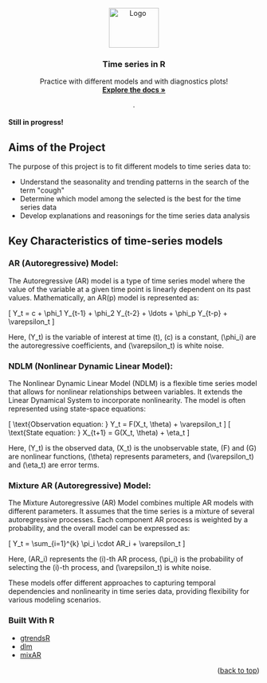 <div id="top"></div>




<!-- PROJECT LOGO -->
<br />
<div align="center">
  <a href="https://github.com/Gero1999/code/new/main/R/BayesianPoisson-DrVisits">
    <img src="icon.png" alt="Logo" width="100" height="80">
  </a>

  <h3 align="center">Time series in R</h3>

  <p align="center">
     Practice with different models and with diagnostics plots!
    <br />
    <a href=""><strong>Explore the docs »</strong></a>
    <br />
    <br />
    ·
  </p>
</div>



<!-- ABOUT THE PROJECT -->
**Still in progress!**

## Aims of the Project


The purpose of this project is to fit different models to time series data to:

* Understand the seasonality and trending patterns in the search of the term "cough"
* Determine which model among the selected is the best for the time series data
* Develop explanations and reasonings for the time series data analysis


## Key Characteristics of time-series models
### AR (Autoregressive) Model:

The Autoregressive (AR) model is a type of time series model where the value of the variable at a given time point is linearly dependent on its past values. Mathematically, an AR(p) model is represented as:

\[ Y_t = c + \phi_1 Y_{t-1} + \phi_2 Y_{t-2} + \ldots + \phi_p Y_{t-p} + \varepsilon_t \]

Here, \(Y_t\) is the variable of interest at time \(t\), \(c\) is a constant, \(\phi_i\) are the autoregressive coefficients, and \(\varepsilon_t\) is white noise.

### NDLM (Nonlinear Dynamic Linear Model):

The Nonlinear Dynamic Linear Model (NDLM) is a flexible time series model that allows for nonlinear relationships between variables. It extends the Linear Dynamical System to incorporate nonlinearity. The model is often represented using state-space equations:

\[ \text{Observation equation: } Y_t = F(X_t, \theta) + \varepsilon_t \]
\[ \text{State equation: } X_{t+1} = G(X_t, \theta) + \eta_t \]

Here, \(Y_t\) is the observed data, \(X_t\) is the unobservable state, \(F\) and \(G\) are nonlinear functions, \(\theta\) represents parameters, and \(\varepsilon_t\) and \(\eta_t\) are error terms.

### Mixture AR (Autoregressive) Model:

The Mixture Autoregressive (AR) Model combines multiple AR models with different parameters. It assumes that the time series is a mixture of several autoregressive processes. Each component AR process is weighted by a probability, and the overall model can be expressed as:

\[ Y_t = \sum_{i=1}^{k} \pi_i \cdot AR_i + \varepsilon_t \]

Here, \(AR_i\) represents the \(i\)-th AR process, \(\pi_i\) is the probability of selecting the \(i\)-th process, and \(\varepsilon_t\) is white noise.

These models offer different approaches to capturing temporal dependencies and nonlinearity in time series data, providing flexibility for various modeling scenarios.

### Built With R

* [gtrendsR]()
* [dlm]()
* [mixAR]()


<p align="right">(<a href="#top">back to top</a>)</p>






